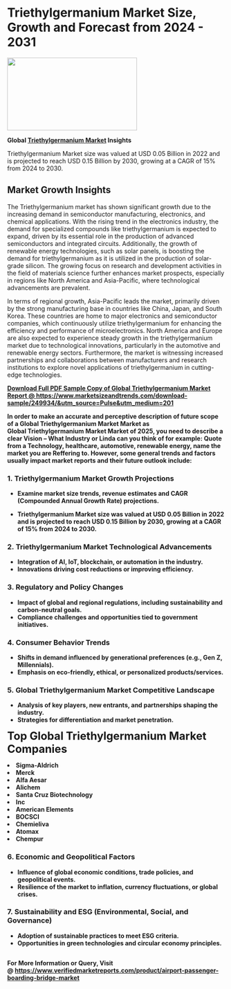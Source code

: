 <H1>Triethylgermanium Market Size, Growth and Forecast from 2024 - 2031</H1><img class="aligncenter size-medium wp-image-584254" src="https://thirdeyenews.in/wp-content/uploads/2024/09/Global-Market-Research-300x168.jpeg" alt="" width="300" height="168" /><p><strong>Global&nbsp;<a href="https://www.marketsizeandtrends.com/download-sample/249934/&amp;utm_source=Pulse&amp;utm_medium=201">Triethylgermanium Market</a> Insights</strong></p><p>Triethylgermanium Market size was valued at USD 0.05 Billion in 2022 and is projected to reach USD 0.15 Billion by 2030, growing at a CAGR of 15% from 2024 to 2030.</p><p><h2>Market Growth Insights</h2> <p>The Triethylgermanium market has shown significant growth due to the increasing demand in semiconductor manufacturing, electronics, and chemical applications. With the rising trend in the electronics industry, the demand for specialized compounds like triethylgermanium is expected to expand, driven by its essential role in the production of advanced semiconductors and integrated circuits. Additionally, the growth of renewable energy technologies, such as solar panels, is boosting the demand for triethylgermanium as it is utilized in the production of solar-grade silicon. The growing focus on research and development activities in the field of materials science further enhances market prospects, especially in regions like North America and Asia-Pacific, where technological advancements are prevalent.</p> <p><strong><a href="#"></a></strong></p> <p>In terms of regional growth, Asia-Pacific leads the market, primarily driven by the strong manufacturing base in countries like China, Japan, and South Korea. These countries are home to major electronics and semiconductor companies, which continuously utilize triethylgermanium for enhancing the efficiency and performance of microelectronics. North America and Europe are also expected to experience steady growth in the triethylgermanium market due to technological innovations, particularly in the automotive and renewable energy sectors. Furthermore, the market is witnessing increased partnerships and collaborations between manufacturers and research institutions to explore novel applications of triethylgermanium in cutting-edge technologies.</p> <p><strong><a href="#"></p><p><span class=""><strong>Download Full PDF Sample Copy of Global Triethylgermanium Market Report</strong> @ <a href="https://www.marketsizeandtrends.com/download-sample/249934/&amp;utm_source=Pulse&amp;utm_medium=201" target="_blank">https://www.marketsizeandtrends.com/download-sample/249934/&amp;utm_source=Pulse&amp;utm_medium=201</a></span></p><p>In order to make an accurate and perceptive description of future scope of a Global&nbsp;Triethylgermanium Market Market as Global&nbsp;Triethylgermanium Market Market of 2025, you need to describe a clear Vision &ndash; What Industry or Linda can you think of for example: Quote from a Technology, healthcare, automotive, renewable energy, name the market you are Reffering to. However, some general trends and factors usually impact market reports and their future outlook include:</p><h3>1.&nbsp;<strong>Triethylgermanium Market Growth Projections</strong></h3><ul><li>Examine market size trends, revenue estimates and CAGR (Compounded Annual Growth Rate) projections.</li><li><p>Triethylgermanium Market size was valued at USD 0.05 Billion in 2022 and is projected to reach USD 0.15 Billion by 2030, growing at a CAGR of 15% from 2024 to 2030.</p></li></ul><h3>2.&nbsp;<strong>Triethylgermanium Market Technological Advancements</strong></h3><ul><li>Integration of AI, IoT, blockchain, or automation in the industry.</li><li>Innovations driving cost reductions or improving efficiency.</li></ul><h3>3.&nbsp;<strong>Regulatory and Policy Changes</strong></h3><ul><li>Impact of global and regional regulations, including sustainability and carbon-neutral goals.</li><li>Compliance challenges and opportunities tied to government initiatives.</li></ul><h3>4.&nbsp;<strong>Consumer Behavior Trends</strong></h3><ul><li>Shifts in demand influenced by generational preferences (e.g., Gen Z, Millennials).</li><li>Emphasis on eco-friendly, ethical, or personalized products/services.</li></ul><h3>5.&nbsp;<strong>Global Triethylgermanium Market Competitive Landscape</strong></h3><ul><li>Analysis of key players, new entrants, and partnerships shaping the industry.</li><li>Strategies for differentiation and market penetration.</li></ul><p data-pm-slice="1 1 []"><span style="color: inherit; font-family: inherit; font-size: 25px;">Top Global Triethylgermanium Market Companies</span></p><div class="" data-test-id=""><p><li>Sigma-Aldrich</li><li> Merck</li><li> Alfa Aesar</li><li> Alichem</li><li> Santa Cruz Biotechnology</li><li> Inc</li><li> American Elements</li><li> BOCSCI</li><li> Chemieliva</li><li> Atomax</li><li> Chempur</li></p></div><h3>6.&nbsp;<strong>Economic and Geopolitical Factors</strong></h3><ul><li>Influence of global economic conditions, trade policies, and geopolitical events.</li><li>Resilience of the market to inflation, currency fluctuations, or global crises.</li></ul><h3>7.&nbsp;<strong>Sustainability and ESG (Environmental, Social, and Governance)</strong></h3><ul><li>Adoption of sustainable practices to meet ESG criteria.</li><li>Opportunities in green technologies and circular economy principles.</li></ul><h2><strong style="font-size: 14px;">For More Information or Query, Visit @&nbsp;</strong><a style="background-color: #ffffff; font-size: 14px;" href="https://www.marketsizeandtrends.com/report/triethylgermanium-market/" target="_blank">https://www.verifiedmarketreports.com/product/airport-passenger-boarding-bridge-market</a></h2>
